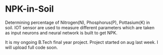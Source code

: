 # NPK-in-Soil
Determining percentage of Nitrogen(N), Phosphorus(P), Pottasium(K) in soil. IOT sensor are used to measure different parameters which are taken as input neurons and neural network
is built to get NPK.

It is my ongoing B.Tech final year project. Project started on aug last week. I will upload full code soon.
